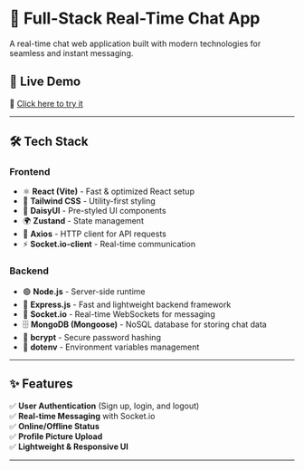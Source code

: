 # 💬 Full-Stack Real-Time Chat App

A real-time chat web application built with modern technologies for seamless and instant messaging.

## 🚀 Live Demo  
🔗 [Click here to try it](https://friendschat.fun)

---

## 🛠 Tech Stack  
### **Frontend**  
- ⚛️ **React (Vite)** - Fast & optimized React setup  
- 🎨 **Tailwind CSS** - Utility-first styling  
- 🌼 **DaisyUI** - Pre-styled UI components  
- 🌍 **Zustand** - State management  
- 📡 **Axios** - HTTP client for API requests  
- ⚡ **Socket.io-client** - Real-time communication  

### **Backend**  
- 🟢 **Node.js** - Server-side runtime  
- 🚀 **Express.js** - Fast and lightweight backend framework  
- 🔗 **Socket.io** - Real-time WebSockets for messaging  
- 🗄 **MongoDB (Mongoose)** - NoSQL database for storing chat data  
- 🔑 **bcrypt** - Secure password hashing  
- 🔐 **dotenv** - Environment variables management  

---

## ✨ Features  
✅ **User Authentication** (Sign up, login, and logout)  
✅ **Real-time Messaging** with Socket.io  
✅ **Online/Offline Status**  
✅ **Profile Picture Upload**  
✅ **Lightweight & Responsive UI**  

---
